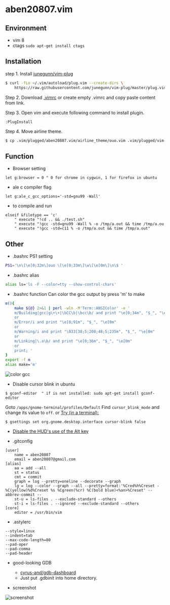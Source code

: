 aben20807.vim
===

## Environment
+ vim 8
+ ctags `sudo apt-get install ctags`

## Installation
step 1. Install [junegunn/vim-plug](https://github.com/junegunn/vim-plug)
```sh
$ curl -fLo ~/.vim/autoload/plug.vim --create-dirs \
    https://raw.githubusercontent.com/junegunn/vim-plug/master/plug.vim
```

Step 2. Download [.vimrc](https://raw.githubusercontent.com/aben20807/aben20807.vim/master/.vimrc) or create empty .vimrc and copy paste content from link.

Step 3. Open vim and execute following command to install plugin.

```
:PlugInstall
```

Step 4. Move airline theme.

```sh
$ cp .vim/plugged/aben20807.vim/airline_theme/ouo.vim .vim/plugged/vim-airline-themes/autoload/airline/themes/
```

## Function
+ Browser setting

```vim
let g:browser = 0 " 0 for chrome in cygwin, 1 for firefox in ubuntu
```

+ ale c compiler flag
```vim
let g:ale_c_gcc_options='-std=gnu99 -Wall'
```

+ <F5> to compile and run
```vim
elseif &filetype == 'c'
    " execute "!cd .. && ./test.sh"
    " execute "!gcc -std=gnu99 -Wall % -o /tmp/a.out && time /tmp/a.ou
    " execute "!gcc -std=c11 % -o /tmp/a.out && time /tmp/a.out"
```

## Other
+ .bashrc PS1 setting

```sh
PS1='\n\[\e[0;32m\]ouo \[\e[0;33m\]\w\[\e[0m\]\n\$ '
```

+ .bashrc alias

```sh
alias ls='ls -F --color=tty --show-control-chars'
```

+ .bashrc function
Can color the gcc output by press 'm' to make
```sh
m(){
    make ${@} 2>&1 | perl -wln -M'Term::ANSIColor' -e '
    m/Building|gcc|g\+\+|\bCC\b|\bcc\b/ and print "\e[0;34m", "$_", "\e[0m"
    or
    m/Error/i and print "\e[0;91m", "$_", "\e[0m"
    or
    m/Warning/i and print "\033[38;5;208;48;5;235m", "$_", "\e[0m"
    or
    m/Linking|\.a\b/ and print "\e[0;36m", "$_", "\e[0m"
    or
    print; '
}
export -f m
alias make='m'
```

![color gcc](https://imgur.com/5oVwklq.png)

+ Disable cursor blink in ubuntu

```
$ gconf-editor  " if is not installed: sudo apt-get install gconf-editor
```

Goto `/apps/gnome-terminal/profiles/Default`
Find `cursor_blink_mode` and change its value to `off`.
or
[Try (in a terminal):](https://askubuntu.com/a/311905)
```
$ gsettings set org.gnome.desktop.interface cursor-blink false
```

+ [Disable the HUD's use of the Alt key](https://askubuntu.com/a/122232)

+ .gitconfig

```
[user]
    name = aben20807
    email = aben20807@gmail.com
[alias]
    aa = add --all
    st = status
    cmt = commit
    graph = log --pretty=oneline --decorate --graph
    lg = log --color --graph --all --pretty=format:'%Cred%h%Creset -%C(yellow)%d%Creset %s %Cgreen(%cr) %C(bold blue)<%an>%Creset' --abbrev-commit --
    st-u = ls-files . --exclude-standard --others
    st-i = ls-files . --ignored --exclude-standard --others
[core]
    editor = /usr/bin/vim
```

+ .astylerc
```
--style=linux
--indent=tab
--max-code-length=80
--pad-oper
--pad-comma
--pad-header
```

+ good-looking GDB
    + [cyrus-and/gdb-dashboard](https://github.com/cyrus-and/gdb-dashboard)
    + Just put .gdbinit into home directory.

+ screenshot

![screenshot](https://imgur.com/8aNemHB.png)
